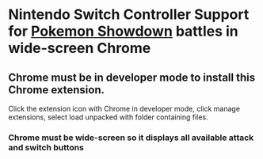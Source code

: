 # Nintendo Switch Controller Support for [Pokemon Showdown](https://play.pokemonshowdown.com) battles in wide-screen Chrome

## Chrome must be in developer mode to install this Chrome extension.

Click the extension icon with Chrome in developer mode, click manage extensions, select load unpacked with folder containing files.

### Chrome must be wide-screen so it displays all available attack and switch buttons